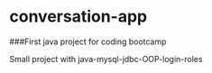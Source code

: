 # conversation-app
###First java project for coding bootcamp

Small project with java-mysql-jdbc-OOP-login-roles
